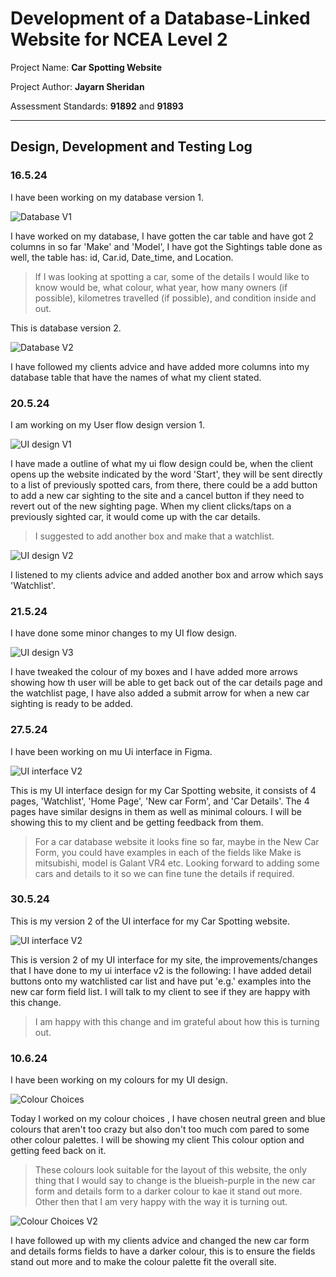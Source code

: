 # Development of a Database-Linked Website for NCEA Level 2

Project Name: **Car Spotting Website**

Project Author: **Jayarn Sheridan**

Assessment Standards: **91892** and **91893**


-------------------------------------------------

## Design, Development and Testing Log

### 16.5.24

I have been working on my database version 1.

![Database V1](images/Database_v1.png)

I have worked on my database, I have gotten the car table and have got 2 columns in so far 'Make' and 'Model', I have got the Sightings table done as well, the table has: id, Car.id, Date_time, and Location.

> If I was looking at spotting a car, some of the details I would like to know would be, what colour, what year, how many owners (if possible), kilometres travelled (if possible), and condition inside and out.

This is database version 2.

![Database V2](images/Database_v2.png)

I have followed my clients advice and have added more columns into my database table that have the names of what my client stated.


### 20.5.24

I am working on my User flow design version 1.

![UI design V1](images/UI_design_v1.png)

I have made a outline of what my ui flow design could be, when the client opens up the website indicated by the word 'Start', they will be sent directly to a list of previously spotted cars, from there, there could be a add button to add a new car sighting to the site and a cancel button if they need to revert out of the new sighting page. When my client clicks/taps on a previously sighted car, it would come up with the car details.

>I suggested to add another box and make that a watchlist.

![UI design V2](images/UI_design_v2.png)

I listened to my clients advice and added another box and arrow which says 'Watchlist'.



### 21.5.24

I have done some minor changes to my UI flow design.

![UI design V3](images/UI_design_v3.png)

I have tweaked the colour of my boxes and I have added more arrows showing how th user will be able to get back out of the car details page and the watchlist page, I have also added a submit arrow for when a new car sighting is ready to be added.

### 27.5.24

I have been working on mu Ui interface in Figma.

![UI interface V2](images/UI_interface_V1.png)

This is my UI interface design for my Car Spotting website, it consists of 4 pages, 'Watchlist', 'Home Page', 'New car Form', and 'Car Details'. The 4 pages have similar designs in them as well as minimal colours. I will be showing this to my client and be getting feedback from them.

>For a car database website it looks fine so far, maybe in the New Car Form, you could have examples in each of the fields like Make is mitsubishi, model is Galant VR4 etc. Looking forward to adding some cars and details to it so we can fine tune the details if required.

### 30.5.24

This is my version 2 of the UI interface for my Car Spotting website.

![UI interface V2](images/UI_interface_V2.png)

This is version 2 of my UI interface for my site, the improvements/changes that I have done to my ui interface v2 is the following: I have added detail buttons onto my watchlisted car list and have put 'e.g.' examples into the new car form field list. I will talk to my client to see if they are happy with this change.

>I am happy with this change and im grateful about how this is turning out.

### 10.6.24

I have been working on my colours for my UI design.

![Colour Choices](images/Colours_V1.png)

Today I worked on my colour choices , I have chosen neutral green and blue colours that aren't too crazy but also don't too much com pared to some other colour palettes. I will be showing my client This colour option and getting feed back on it.

>These colours look suitable for the layout of this website, the only thing that I would say to change is the blueish-purple in the new car form and details form to a darker colour to kae it stand out more. Other then that I am very happy with the way it is turning out.

![Colour Choices V2](images/Colours_V2.png)

I have followed up with my clients advice and changed the new car form and details forms fields to have a darker colour, this is to ensure the fields stand out more and to make the colour palette fit the overall site.